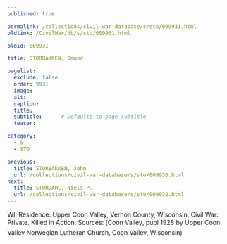 ```yaml
---
published: true

permalink: /collections/civil-war-database/s/sto/009931.html
oldlink: /CivilWar/db/s/sto/009931.html

oldid: 009931

title: STORBAKKEN, Omund

pagelist:
  exclude: false
  order: 9931
  image: 
  alt:
  caption:
  title:
  subtitle:      # Defaults to page subtitle
  teaser:

category: 
  - S 
  - STO

previous:
  title: STORBAKKEN, John
  url: /collections/civil-war-database/s/sto/009930.html  
next:
  title: STORDAHL, Niels P.
  url: /collections/civil-war-database/s/sto/009932.html   
---
```

WI. Residence: Upper Coon Valley, Vernon County, Wisconsin. Civil War: Private. Killed in Action. Sources: (&#147;Coon Valley&#148;, publ 1928 by Upper Coon Valley Norwegian Lutheran Church, Coon Valley, Wisconsin)
